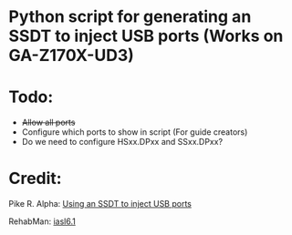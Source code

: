 # Python script for generating an SSDT to inject USB ports (Works on GA-Z170X-UD3)

# Todo:
* ~~Allow all ports~~
* Configure which ports to show in script (For guide creators)
* Do we need to configure HSxx.DPxx and SSxx.DPxx?

# Credit:
Pike R. Alpha: [Using an SSDT to inject USB ports](https://pikeralpha.wordpress.com/2016/07/13/simple-skylake-usb-fix-no-kexts-required/)

RehabMan: [iasl6.1](https://github.com/RehabMan/OS-X-MaciASL-patchmatic)
